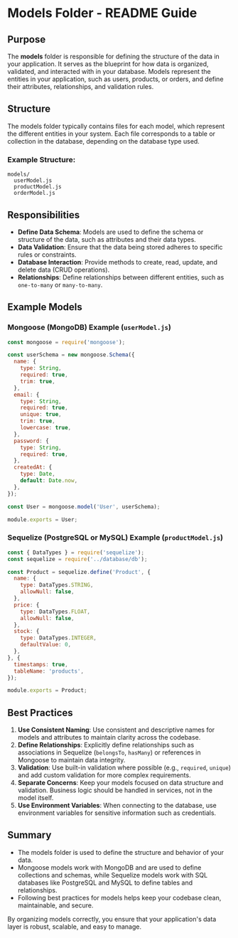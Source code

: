# Models Folder - README Guide

## Purpose
The **models** folder is responsible for defining the structure of the data in your application. It serves as the blueprint for how data is organized, validated, and interacted with in your database. Models represent the entities in your application, such as users, products, or orders, and define their attributes, relationships, and validation rules.

## Structure
The models folder typically contains files for each model, which represent the different entities in your system. Each file corresponds to a table or collection in the database, depending on the database type used.

### Example Structure:
```
models/
  userModel.js
  productModel.js
  orderModel.js
```

## Responsibilities
- **Define Data Schema**: Models are used to define the schema or structure of the data, such as attributes and their data types.
- **Data Validation**: Ensure that the data being stored adheres to specific rules or constraints.
- **Database Interaction**: Provide methods to create, read, update, and delete data (CRUD operations).
- **Relationships**: Define relationships between different entities, such as `one-to-many` or `many-to-many`.

## Example Models
### Mongoose (MongoDB) Example (`userModel.js`)
```js
const mongoose = require('mongoose');

const userSchema = new mongoose.Schema({
  name: {
    type: String,
    required: true,
    trim: true,
  },
  email: {
    type: String,
    required: true,
    unique: true,
    trim: true,
    lowercase: true,
  },
  password: {
    type: String,
    required: true,
  },
  createdAt: {
    type: Date,
    default: Date.now,
  },
});

const User = mongoose.model('User', userSchema);

module.exports = User;
```

### Sequelize (PostgreSQL or MySQL) Example (`productModel.js`)
```js
const { DataTypes } = require('sequelize');
const sequelize = require('../database/db');

const Product = sequelize.define('Product', {
  name: {
    type: DataTypes.STRING,
    allowNull: false,
  },
  price: {
    type: DataTypes.FLOAT,
    allowNull: false,
  },
  stock: {
    type: DataTypes.INTEGER,
    defaultValue: 0,
  },
}, {
  timestamps: true,
  tableName: 'products',
});

module.exports = Product;
```

## Best Practices
1. **Use Consistent Naming**: Use consistent and descriptive names for models and attributes to maintain clarity across the codebase.
2. **Define Relationships**: Explicitly define relationships such as associations in Sequelize (`belongsTo`, `hasMany`) or references in Mongoose to maintain data integrity.
3. **Validation**: Use built-in validation where possible (e.g., `required`, `unique`) and add custom validation for more complex requirements.
4. **Separate Concerns**: Keep your models focused on data structure and validation. Business logic should be handled in services, not in the model itself.
5. **Use Environment Variables**: When connecting to the database, use environment variables for sensitive information such as credentials.

## Summary
- The models folder is used to define the structure and behavior of your data.
- Mongoose models work with MongoDB and are used to define collections and schemas, while Sequelize models work with SQL databases like PostgreSQL and MySQL to define tables and relationships.
- Following best practices for models helps keep your codebase clean, maintainable, and secure.

By organizing models correctly, you ensure that your application's data layer is robust, scalable, and easy to manage.
